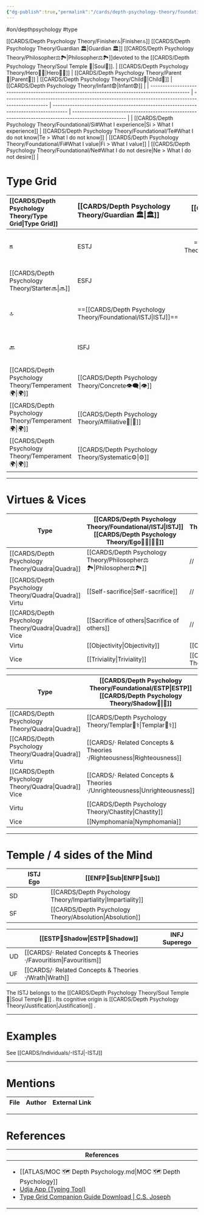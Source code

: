 ```yaml
---
{"dg-publish":true,"permalink":"/cards/depth-psychology-theory/foundational/istj/","created":"2023-01-05T13:44:15.646+01:00","updated":"2023-04-29T13:32:16.500+02:00"}
---
```


#on/depthpsychology  #type 

[[CARDS/Depth Psychology Theory/Finisher🔝\|Finisher🔝]] [[CARDS/Depth Psychology Theory/Guardian 🏛️\|Guardian 🏛️]] [[CARDS/Depth Psychology Theory/Philosopher⚖️🏞️\|Philosopher⚖️🏞️]]devoted to the [[CARDS/Depth Psychology Theory/Soul Temple 👥\|Soul👥]]. 
| [[CARDS/Depth Psychology Theory/Hero🦸‍♂️\|Hero🦸‍♂️]]                                                                                  | [[CARDS/Depth Psychology Theory/Parent🤨\|Parent🤨]]                                                                                     | [[CARDS/Depth Psychology Theory/Child👼\|Child👼]]                                                                          | [[CARDS/Depth Psychology Theory/Infant😨\|Infant😨]]                                                                                         |
| ---------------------------------------------------------------------------------------------- | ------------------------------------------------------------------------------------------------ | ------------------------------------------------------------------------------------ | ---------------------------------------------------------------------------------------------------- |
| [[CARDS/Depth Psychology Theory/Foundational/Si#What I experience\|Si > What I experience]] | [[CARDS/Depth Psychology Theory/Foundational/Te#What I do not know\|Te > What I do not know]] | [[CARDS/Depth Psychology Theory/Foundational/Fi#What I value\|Fi > What I value]] | [[CARDS/Depth Psychology Theory/Foundational/Ne#What I do not desire\|Ne > What I do not desire]] |

# Type Grid 
| [[CARDS/Depth Psychology Theory/Type Grid\|Type Grid]]                     | <font size="4"> [[CARDS/Depth Psychology Theory/Guardian 🏛️\|🏛️]]</font>   |  <font size="4"> [[CARDS/Depth Psychology Theory/Artisan 🧰\|🧰]]</font>   | <font size="4"> 🔮</font> | <font size="4"> [[CARDS/Depth Psychology Theory/Idealist🦄\|🦄]]</font>    | [[CARDS/Depth Psychology Theory/Interaction Style💬\|💬]]                      |   [[CARDS/Depth Psychology Theory/Interaction Style💬\|💬]]                           |   [[CARDS/Depth Psychology Theory/Interaction Style💬\|💬]]                    |
|:-------------------- |:--------------------- |:---------------------:|:------------------------- |:--------------------- |:--------------------- |:-------------------------- |:--------------------- |
| 🔛  | ESTJ       |    ==[[CARDS/Depth Psychology Theory/Foundational/ESTP\|ESTP]]==       | ENTJ            |ENFJ          | [[CARDS/Depth Psychology Theory/Direct➡️\|➡️]]      | [[CARDS/Depth Psychology Theory/Initiating👋\|👋]]       | [[CARDS/Depth Psychology Theory/Outcome🏆\|🎯]]     |
| [[CARDS/Depth Psychology Theory/Starter🔜\|🔜]]    |ESFJ    |ESFP    | ENTP            | ==[[CARDS/Depth Psychology Theory/Foundational/ENFP\|ENFP]]==           | [[CARDS/Depth Psychology Theory/Informative↪️\|↪️]] | [[CARDS/Depth Psychology Theory/Initiating👋\|👋]]       | [[CARDS/Depth Psychology Theory/Progression🏃\|🚧]] |
| 🔝   | ==[[CARDS/Depth Psychology Theory/Foundational/ISTJ\|ISTJ]]==             |   ISTP   |INTJ          | ==[[CARDS/Depth Psychology Theory/Foundational/INFJ\|INFJ]]==           | [[CARDS/Depth Psychology Theory/Direct➡️\|➡️]]      | [[CARDS/Depth Psychology Theory/Responding🧘‍♂️\|🧘‍♂️]] | [[CARDS/Depth Psychology Theory/Progression🏃\|🚧]] |
| 🔙 | ISFJ        |  ISFP  | INTP        | INFP          | [[CARDS/Depth Psychology Theory/Informative↪️\|↪️]] | [[CARDS/Depth Psychology Theory/Responding🧘‍♂️\|🧘‍♂️]] | [[CARDS/Depth Psychology Theory/Outcome🏆\|🎯]]     |
|  [[CARDS/Depth Psychology Theory/Temperament🌍\|🌍]]                     | [[CARDS/Depth Psychology Theory/Concrete👁️‍🗨️\|👁️]] | [[CARDS/Depth Psychology Theory/Concrete👁️‍🗨️\|👁️]] | [[CARDS/Depth Psychology Theory/Abstract🧲\|🧲]]        | [[CARDS/Depth Psychology Theory/Abstract🧲\|🧲]]    |                       |                            |                       |
|  [[CARDS/Depth Psychology Theory/Temperament🌍\|🌍]]                     | [[CARDS/Depth Psychology Theory/Affiliative🐜\|🐜]] |  [[CARDS/Depth Psychology Theory/Pragmatic🦊\|🦊]]  | [[CARDS/Depth Psychology Theory/Pragmatic🦊\|🦊]]       | [[CARDS/Depth Psychology Theory/Affiliative🐜\|🐜]] |                       |                            |                       |
|  [[CARDS/Depth Psychology Theory/Temperament🌍\|🌍]]                     | [[CARDS/Depth Psychology Theory/Systematic⚙️\|⚙️]]  |  [[CARDS/Depth Psychology Theory/Interest👀\|👀]]   | [[CARDS/Depth Psychology Theory/Systematic⚙️\|⚙️]]      | [[CARDS/Depth Psychology Theory/Interest👀\|👀]]    |                       |                            |                       |

---
# Virtues & Vices
| Type             | [[CARDS/Depth Psychology Theory/Foundational/ISTJ\|ISTJ]] [[CARDS/Depth Psychology Theory/Ego🙋‍♂️\|🙋‍♂️]] | [[CARDS/Depth Psychology Theory/Foundational/ENFP\|ENFP]] [[CARDS/Depth Psychology Theory/Sub🤸\|🤸]] |
| ---------------- | ------------------------ | ------------------------------- |
| [[CARDS/Depth Psychology Theory/Quadra\|Quadra]]       | [[CARDS/Depth Psychology Theory/Philosopher⚖️🏞️\|Philosopher⚖️🏞️]]          | //                              |
| [[CARDS/Depth Psychology Theory/Quadra\|Quadra]] Virtu | [[Self-sacrifice\|Self-sacrifice]]       | //                              |
| [[CARDS/Depth Psychology Theory/Quadra\|Quadra]] Vice  | [[Sacrifice of others\|Sacrifice of others]]  | //                              |
| Virtu            | [[Objectivity\|Objectivity]]  | [[Charity\|Charity]]      |
| Vice             | [[Triviality\|Triviality]]  | [[CARDS/Depth Psychology Theory/Depravity\|Depravity]]    |

| Type             | [[CARDS/Depth Psychology Theory/Foundational/ESTP\|ESTP]]  [[CARDS/Depth Psychology Theory/Shadow👤\|👤]] | [[CARDS/Depth Psychology Theory/Foundational/INFJ\|INFJ]]  [[CARDS/Depth Psychology Theory/Superego👹\|👹]] |
| ---------------- | -------------------------- | ---------------------------- |
| [[CARDS/Depth Psychology Theory/Quadra\|Quadra]]       | [[CARDS/Depth Psychology Theory/Templar🌠⚕️\|Templar🌠⚕️]]                | //                           |
| [[CARDS/Depth Psychology Theory/Quadra\|Quadra]] Virtu | [[CARDS/· Related Concepts & Theories ·/Righteousness\|Righteousness]]          | //                           |
| [[CARDS/Depth Psychology Theory/Quadra\|Quadra]] Vice  | [[CARDS/· Related Concepts & Theories ·/Unrighteousness\|Unrighteousness]]        | //                           |
| Virtu            | [[CARDS/Depth Psychology Theory/Chastity\|Chastity]]                  | [[CARDS/Depth Psychology Theory/Integrity\|Integrity]]                    |
| Vice             | [[Nymphomania\|Nymphomania]]               | [[Corrumption\|Corrumption]]          |

---
# Temple / 4 sides of the Mind

|  | ISTJ Ego          | [[ENFP🤸Sub\|ENFP🤸Sub]] |
| ------------ | ----------------- | ----------------- |
| SD           |                   | [[CARDS/Depth Psychology Theory/Impartiality\|Impartiality]]   |
| SF           |                   | [[CARDS/Depth Psychology Theory/Absolution\|Absolution]]     |

|     | [[ESTP👤Shadow\|ESTP👤Shadow]] | INFJ Superego |
| --- | ---------------- | ------------- |
| UD  | [[CARDS/· Related Concepts & Theories ·/Favouritism\|Favouritism]]    |               |
| UF  | [[CARDS/· Related Concepts & Theories ·/Wrath\|Wrath]]    |               |

The ISTJ belongs to the [[CARDS/Depth Psychology Theory/Soul Temple 👥\|Soul Temple 👥]] .
Its cognitive origin is [[CARDS/Depth Psychology Theory/Justification\|Justification]] .

---
# Examples 
See [[CARDS/Individuals/-ISTJ\|-ISTJ]] 

---
# Mentions
| File | Author | External Link |
| ---- | ------ | ------------- |

---
# References
| References                                                                                                                                                                                                                                                           |
| -------------------------------------------------------------------------------------------------------------------------------------------------------------------------------------------------------------------------------------------------------------------- |
| <ul><li>[[ATLAS/MOC 🗺️ Depth Psychology.md\\|MOC 🗺️ Depth Psychology]]</li><li>[Udja App (Typing Tool)](https://www.udja.app/#/)</li><li>[Type Grid Companion Guide Download \\| C.S. Joseph](https://csjoseph.life/type-grid-companion-guide-download/)</li></ul> |







